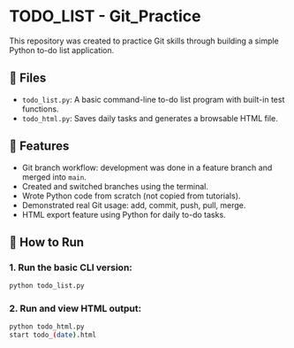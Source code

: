# TODO_LIST - Git_Practice
This repository was created to practice Git skills through building a simple Python to-do list application.

## 📂 Files

- `todo_list.py`: A basic command-line to-do list program with built-in test functions.
- `todo_html.py`: Saves daily tasks and generates a browsable HTML file.

## 🧠 Features

- Git branch workflow: development was done in a feature branch and merged into `main`.
- Created and switched branches using the terminal.
- Wrote Python code from scratch (not copied from tutorials).
- Demonstrated real Git usage: add, commit, push, pull, merge.
- HTML export feature using Python for daily to-do tasks.

## 🚀 How to Run

### 1. Run the basic CLI version:
```bash
python todo_list.py
```

### 2. Run and view HTML output:
```bash
python todo_html.py
start todo_(date).html
```

